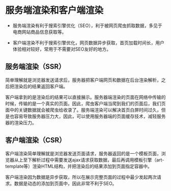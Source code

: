 # 服务端渲染和客户端渲染

- 服务端渲染有利于搜索引擎优化（SEO），利于被网页爬虫抓取数据，多见于电商网站商品信息获取等。

- 客户端渲染不利于搜索引擎优化，网页数据异步获取，首页加载时间长，用户体验相对较好，常用于不需要对SEO友好的地方。

## 服务端渲染（SSR）

简单理解就是浏览器发送请求后，服务器把客户端网页和数据在后台渲染解析，之后把渲染后的结果返回客户端。

客户端拿到的是渲染后的结果可以直接展示。服务器端渲染的页面在网络中传输的时候，传输的是一个真实的页面。因此，爬虫客户端当爬到我们的页面后，我们页面中的关键数据就会被爬虫给收录了。服务端渲染可以解决首页白屏时间过久，但是也容易导致服务器压力大，因此，可以使用服务器端的页面缓存技术，减轻服务器的渲染压力。

## 客户端渲染（CSR）

客户端渲染简单理解就是浏览器发送页面请求，服务器返回的是一个模板页面，浏览器从上至下解析过程中需要发送ajax请求获取数据，最后再调用模板引擎（art-template等）渲染HTML结构，并把渲染后的结果添加到页面指定容器中。

客户端渲染因为数据是异步获取，所以在展示完整页面的过程中最少发起两次请求。数据是动态的添加到页面中，因此非常不利于SEO。
